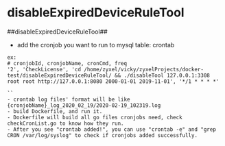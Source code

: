 # disableExpiredDeviceRuleTool
##disableExpiredDeviceRuleTool##
- add the cronjob you want to run to mysql table: crontab
```
ex:
# cronjobId, cronjobName, cronCmd, freq
'2', 'CheckLicense', 'cd /home/zyxel/vicky/zyxelProjects/docker-test/disableExpiredDeviceRuleTool/ && ./disableTool 127.0.0.1:3308 root root http://127.0.0.1:8080 2000-01-01 2019-11-01', '*/1 * * * *'

``
- crontab log files' format will be like {cronjobName}_log_2020_02_19/2020-02-19_102319.log
- build Dockerfile, and run it.
- Dockerfile will build all go files cronjobs need, check checkCronList.go to know how they run.
- After you see "crontab added!", you can use "crontab -e" and "grep CRON /var/log/syslog" to check if cronjobs added successfully. 
